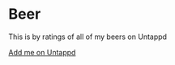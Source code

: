 # Beer

This is by ratings of all of my beers on Untappd 

[Add me on Untappd](https://untappd.com/user/seb_bate_4667)
